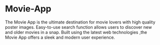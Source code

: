 # Movie-App
The Movie App is the ultimate destination for movie lovers with high quality poster images. Easy-to-use search function allows users to discover new and older movies in a snap. Built using the latest web technologies ,the Movie App offers a sleek and modern user experience.
